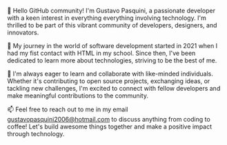 👋 Hello GitHub community! I'm Gustavo Pasquini, a passionate developer with a keen interest in everything everything involving technology. I'm thrilled to be part of this vibrant community of developers, designers, and innovators.

🚀 My journey in the world of software development started in 2021 when I had my fist contact with HTML in my school. Since then, I've been dedicated to learn more about technologies, striving to be the best of me.


💬 I'm always eager to learn and collaborate with like-minded individuals. Whether it's contributing to open source projects, exchanging ideas, or tackling new challenges, I'm excited to connect with fellow developers and make meaningful contributions to the community.

📫 Feel free to reach out to me in my email gustavopasquini2006@hotmail.com to discuss anything from coding to coffee! Let's build awesome things together and make a positive impact through technology.

